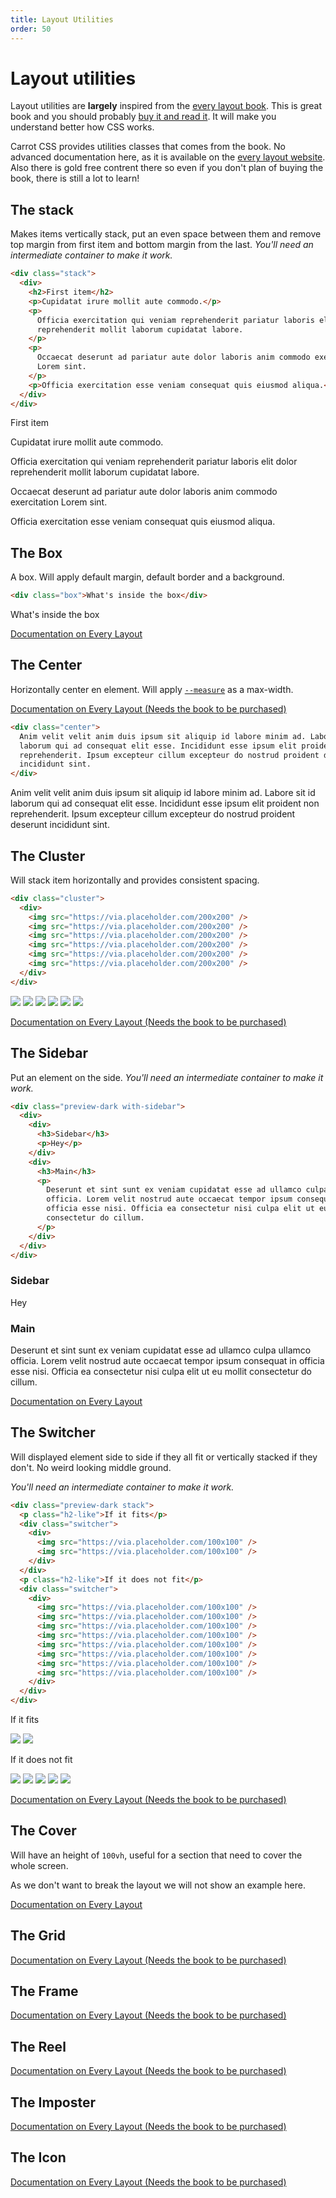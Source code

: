 ```yaml
---
title: Layout Utilities
order: 50
---
```


# Layout utilities

Layout utilities are **largely** inspired from the [every layout book](https://every-layout.dev/).
This is great book and you should probably [buy it and read it](https://every-layout.dev/checkout/).
It will make you understand better how CSS works.

Carrot CSS provides utilities classes that comes from the book.
No advanced documentation here, as it is available on the [every layout website](https://every-layout.dev/). Also there is gold free contrent there so even if you don't plan of buying the book, there is still a lot to learn!

## The stack

Makes items vertically stack, put an even space between them and remove top margin from first item and bottom margin from the last.
_You'll need an intermediate container to make it work._

```html
<div class="stack">
  <div>
    <h2>First item</h2>
    <p>Cupidatat irure mollit aute commodo.</p>
    <p>
      Officia exercitation qui veniam reprehenderit pariatur laboris elit dolor
      reprehenderit mollit laborum cupidatat labore.
    </p>
    <p>
      Occaecat deserunt ad pariatur aute dolor laboris anim commodo exercitation
      Lorem sint.
    </p>
    <p>Officia exercitation esse veniam consequat quis eiusmod aliqua.</p>
  </div>
</div>
```

<div class="preview-dark stack">
  <div>
    <p class="h2-like">First item</p>
    <p>Cupidatat irure mollit aute commodo.</p>
    <p>Officia exercitation qui veniam reprehenderit pariatur laboris elit dolor reprehenderit mollit laborum cupidatat labore.</p>
    <p>Occaecat deserunt ad pariatur aute dolor laboris anim commodo exercitation Lorem sint.</p>
    <p>Officia exercitation esse veniam consequat quis eiusmod aliqua.</p>
  </div>
</div>

## The Box

A box. Will apply default margin, default border and a background.

```html
<div class="box">What's inside the box</div>
```

<div class="preview-dark">
  <div class="box">
    What's inside the box
  </div>
</div>

[Documentation on Every Layout](https://every-layout.dev/layouts/box/)

## The Center

Horizontally center en element. Will apply [`--measure`](/documentation/typography/#the---measure-of-content) as a max-width.

[Documentation on Every Layout (Needs the book to be purchased)](https://every-layout.dev/layouts/center/)

```html
<div class="center">
  Anim velit velit anim duis ipsum sit aliquip id labore minim ad. Labore sit id
  laborum qui ad consequat elit esse. Incididunt esse ipsum elit proident non
  reprehenderit. Ipsum excepteur cillum excepteur do nostrud proident deserunt
  incididunt sint.
</div>
```

<div class="preview-dark">
  <div class="center">
    Anim velit velit anim duis ipsum sit aliquip id labore minim ad. Labore sit id laborum qui ad consequat elit esse. Incididunt esse ipsum elit proident non reprehenderit. Ipsum excepteur cillum excepteur do nostrud proident deserunt incididunt sint.
  </div>
</div>

## The Cluster

Will stack item horizontally and provides consistent spacing.

```html
<div class="cluster">
  <div>
    <img src="https://via.placeholder.com/200x200" />
    <img src="https://via.placeholder.com/200x200" />
    <img src="https://via.placeholder.com/200x200" />
    <img src="https://via.placeholder.com/200x200" />
    <img src="https://via.placeholder.com/200x200" />
    <img src="https://via.placeholder.com/200x200" />
  </div>
</div>
```

<div class="preview-dark cluster">
  <div>
    <img src="https://via.placeholder.com/200x200"/>
    <img src="https://via.placeholder.com/200x200"/>
    <img src="https://via.placeholder.com/200x200"/>
    <img src="https://via.placeholder.com/200x200"/>
    <img src="https://via.placeholder.com/200x200"/>
    <img src="https://via.placeholder.com/200x200"/>
  </div>
</div>

[Documentation on Every Layout (Needs the book to be purchased)](https://every-layout.dev/layouts/cluster/)

## The Sidebar

Put an element on the side.
_You'll need an intermediate container to make it work._

```html
<div class="preview-dark with-sidebar">
  <div>
    <div>
      <h3>Sidebar</h3>
      <p>Hey</p>
    </div>
    <div>
      <h3>Main</h3>
      <p>
        Deserunt et sint sunt ex veniam cupidatat esse ad ullamco culpa ullamco
        officia. Lorem velit nostrud aute occaecat tempor ipsum consequat in
        officia esse nisi. Officia ea consectetur nisi culpa elit ut eu mollit
        consectetur do cillum.
      </p>
    </div>
  </div>
</div>
```

<div class="preview-dark with-sidebar">
  <div>
    <div>
      <h3>Sidebar</h3>
      <p>Hey</p>
    </div>
    <div>
      <h3>Main</h3>
      <p>Deserunt et sint sunt ex veniam cupidatat esse ad ullamco culpa ullamco officia. Lorem velit nostrud aute occaecat tempor ipsum consequat in officia esse nisi. Officia ea consectetur nisi culpa elit ut eu mollit consectetur do cillum.</p>
    </div>
  </div>
</div>

[Documentation on Every Layout](https://every-layout.dev/layouts/sidebar/)

## The Switcher

Will displayed element side to side if they all fit or vertically stacked if they don't. No weird looking middle ground.

_You'll need an intermediate container to make it work._

```html
<div class="preview-dark stack">
  <p class="h2-like">If it fits</p>
  <div class="switcher">
    <div>
      <img src="https://via.placeholder.com/100x100" />
      <img src="https://via.placeholder.com/100x100" />
    </div>
  </div>
  <p class="h2-like">If it does not fit</p>
  <div class="switcher">
    <div>
      <img src="https://via.placeholder.com/100x100" />
      <img src="https://via.placeholder.com/100x100" />
      <img src="https://via.placeholder.com/100x100" />
      <img src="https://via.placeholder.com/100x100" />
      <img src="https://via.placeholder.com/100x100" />
      <img src="https://via.placeholder.com/100x100" />
      <img src="https://via.placeholder.com/100x100" />
      <img src="https://via.placeholder.com/100x100" />
    </div>
  </div>
</div>
```

<div class="preview-dark stack">
  <p class="h2-like">If it fits</p>
  <div class="switcher">
    <div>
      <img src="https://via.placeholder.com/100x100"/>
      <img src="https://via.placeholder.com/100x100"/>
    </div>
  </div>
  <p class="h2-like">If it does not fit</p>
  <div class="switcher">
    <div>
      <img src="https://via.placeholder.com/600x600"/>
      <img src="https://via.placeholder.com/600x600"/>
      <img src="https://via.placeholder.com/600x600"/>
      <img src="https://via.placeholder.com/600x600"/>
      <img src="https://via.placeholder.com/600x600"/>
    </div>
  </div>
</div>

[Documentation on Every Layout (Needs the book to be purchased)](https://every-layout.dev/layouts/switcher/)

## The Cover

Will have an height of `100vh`, useful for a section that need to cover the whole screen.

As we don't want to break the layout we will not show an example here.

[Documentation on Every Layout](https://every-layout.dev/layouts/cover/)

## The Grid

[Documentation on Every Layout (Needs the book to be purchased)](https://every-layout.dev/layouts/grid/)

## The Frame

[Documentation on Every Layout (Needs the book to be purchased)](https://every-layout.dev/layouts/frame/)

## The Reel

[Documentation on Every Layout (Needs the book to be purchased)](https://every-layout.dev/layouts/reel/)

## The Imposter

[Documentation on Every Layout (Needs the book to be purchased)](https://every-layout.dev/layouts/imposter/)

## The Icon

[Documentation on Every Layout (Needs the book to be purchased)](https://every-layout.dev/layouts/icons/)
